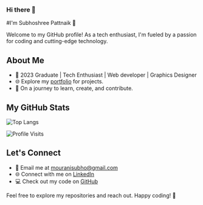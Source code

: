 ### Hi there 👋
#I'm Subhoshree Pattnaik 👋

Welcome to my GitHub profile! As a tech enthusiast, I'm fueled by a passion for coding and cutting-edge technology.

## About Me

- 💼 2023 Graduate | Tech Enthusiast | Web developer | Graphics Designer
- 🌐 Explore my [portfolio](https://portfoliosubhoshreepattnaik.000webhostapp.com/) for projects.
- 🚀 On a journey to learn, create, and contribute.

## My GitHub Stats

![Top Langs](https://github-readme-stats.vercel.app/api/top-langs/?username=subhoshreep&layout=compact&theme=radical)

![Profile Visits](https://komarev.com/ghpvc/?username=subhoshreep&color=green)

## Let's Connect

- 📧 Email me at [mouranisubho@gmail.com](mailto:mouranisubho@gmail.com)
- 🌐 Connect with me on [LinkedIn](www.linkedin.com/in/subhoshree-pattnaik-7b98471b5)
- 💻 Check out my code on [GitHub](https://github.com/subhoshreep)

Feel free to explore my repositories and reach out. Happy coding! 🚀


<!--
**subhoshreep/subhoshreep** is a ✨ _special_ ✨ repository because its `README.md` (this file) appears on your GitHub profile.

Here are some ideas to get you started:

- 🔭 I’m currently working on ...
- 🌱 I’m currently learning ...
- 👯 I’m looking to collaborate on ...
- 🤔 I’m looking for help with ...
- 💬 Ask me about ...
- 📫 How to reach me: ...
- 😄 Pronouns: ...
- ⚡ Fun fact: ...
-->
